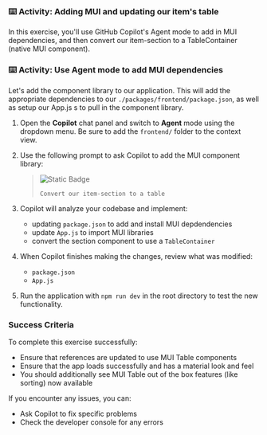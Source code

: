 ### :keyboard: Activity: Adding MUI and updating our item's table

In this exercise, you'll use GitHub Copilot's Agent mode to add in MUI dependencies, and then convert our item-section to a TableContainer (native MUI component).

### :keyboard: Activity: Use Agent mode to add MUI dependencies

Let's add the component library to our application. This will add the appropriate dependencies to our `./packages/frontend/package.json`, as well as setup our App.js s to pull in the component library.

1. Open the **Copilot** chat panel and switch to **Agent** mode using the dropdown menu. Be sure to add the `frontend/` folder to the context view.

2. Use the following prompt to ask Copilot to add the MUI component library:

   > ![Static Badge](https://img.shields.io/badge/-Prompt-text?style=social&logo=github%20copilot)
   >
   > ```prompt
   > Convert our item-section to a table
   > ```

3. Copilot will analyze your codebase and implement:
   - updating `package.json` to add and install MUI depdendencies
   - update `App.js` to import MUI libraries
   - convert the section component to use a `TableContainer`

4. When Copilot finishes making the changes, review what was modified:
   - `package.json`
   - `App.js`

5. Run the application with `npm run dev` in the root directory to test the new functionality.

### Success Criteria

To complete this exercise successfully:
- Ensure that references are updated to use MUI Table components
- Ensure that the app loads successfully and has a material look and feel
- You should additionally see MUI Table out of the box features (like sorting) now available

If you encounter any issues, you can:
- Ask Copilot to fix specific problems
- Check the developer console for any errors
